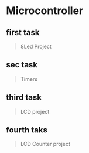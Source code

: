 # Microcontroller
## first task 
> 8Led Project
## sec task 
> Timers
## third task 
> LCD project
## fourth taks 
> LCD Counter project
